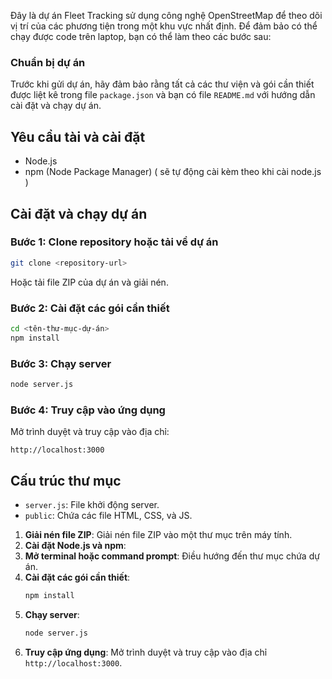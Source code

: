 Đây là dự án Fleet Tracking sử dụng công nghệ OpenStreetMap để theo dõi vị trí của các phương tiện trong một khu vực nhất định.
Để đảm bảo có thể chạy được code trên laptop, bạn có thể làm theo các bước sau:

###  **Chuẩn bị dự án**
Trước khi gửi dự án, hãy đảm bảo rằng tất cả các thư viện và gói cần thiết được liệt kê trong file `package.json` và bạn có file `README.md` với hướng dẫn cài đặt và chạy dự án.

## Yêu cầu tài và cài đặt
- Node.js
- npm (Node Package Manager) ( sẽ tự động cài kèm theo khi cài node.js )

## Cài đặt và chạy dự án

### Bước 1: Clone repository hoặc tải về dự án
```bash
git clone <repository-url>
```
Hoặc tải file ZIP của dự án và giải nén.

### Bước 2: Cài đặt các gói cần thiết
```bash
cd <tên-thư-mục-dự-án>
npm install
```

### Bước 3: Chạy server
```bash
node server.js
```

### Bước 4: Truy cập vào ứng dụng
Mở trình duyệt và truy cập vào địa chỉ:
```
http://localhost:3000
```

## Cấu trúc thư mục
- `server.js`: File khởi động server.
- `public`: Chứa các file HTML, CSS, và JS.

1. **Giải nén file ZIP**: Giải nén file ZIP vào một thư mục trên máy tính.
2. **Cài đặt Node.js và npm**: 
3. **Mở terminal hoặc command prompt**: Điều hướng đến thư mục chứa dự án.
4. **Cài đặt các gói cần thiết**:
   ```bash
   npm install
   ```
5. **Chạy server**:
   ```bash
   node server.js
   ```
6. **Truy cập ứng dụng**: Mở trình duyệt và truy cập vào địa chỉ `http://localhost:3000`.
